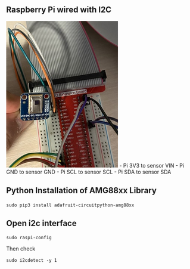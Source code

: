 
## Raspberry Pi wired with I2C

<img src="https://github.com/zeyuan-song0204/Remote-infrared-thermometer-/blob/main/image_forder/AMG8833.jpg" width="300" height="393"/>
- Pi 3V3 to sensor VIN
- Pi GND to sensor GND
- Pi SCL to sensor SCL
- Pi SDA to sensor SDA

## Python Installation of AMG88xx Library
```
sudo pip3 install adafruit-circuitpython-amg88xx
```
## Open i2c interface 
```
sudo raspi-config
```
Then check
```
sudo i2cdetect -y 1
```
